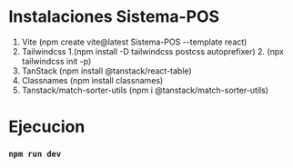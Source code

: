 # Instalaciones Sistema-POS
1. Vite (npm create vite@latest Sistema-POS --template react)
2. Tailwindcss 1.(npm install -D tailwindcss postcss autoprefixer) 2. (npx tailwindcss init -p)
3. TanStack (npm install @tanstack/react-table)
4. Classnames (npm install classnames)
5. Tanstack/match-sorter-utils (npm i @tanstack/match-sorter-utils)

# Ejecucion
### `npm run dev`
